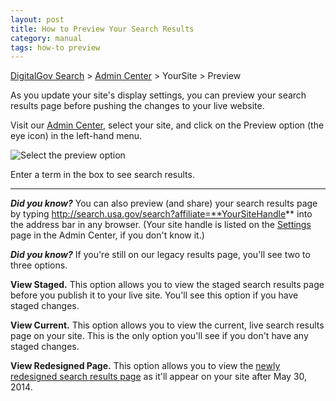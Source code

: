 ```yaml
---
layout: post
title: How to Preview Your Search Results
category: manual
tags: how-to preview
---
```

[DigitalGov Search](/index.html) > [Admin Center](https://search.usa.gov/sites/) > YourSite > Preview

As you update your site's display settings, you can preview your search results page before pushing the changes to your live website.

Visit our [Admin Center](https://search.usa.gov/sites/), select your site, and click on the Preview option (the eye icon) in the left-hand menu. 

![Select the preview option](https://9fddeb862c037f6d2190-f1564c64756a8cfee25b6b19953b1d23.ssl.cf2.rackcdn.com/preview-nav.png)

Enter a term in the box to see search results.

--- 

***Did you know?*** You can also preview (and share) your search results page by typing http://search.usa.gov/search?affiliate=**YourSiteHandle** into the address bar in any browser. (Your site handle is listed on the [Settings](/manual/settings.html) page in the Admin Center, if you don't know it.)

***Did you know?*** If you're still on our legacy results page, you'll see two to three options.

**View Staged.** This option allows you to view the staged search results page before you publish it to your live site. You'll see this option if you have staged changes.

**View Current.** This option allows you to view the current, live search results page on your site. This is the only option you'll see if you don't have any staged changes.

**View Redesigned Page.** This option allows you to view the [newly redesigned search results page](/blog/serp-redesign.html) as it'll appear on your site after May 30, 2014.
